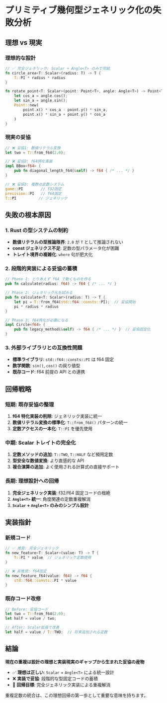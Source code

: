 # プリミティブ幾何型ジェネリック化の失敗分析

## 理想 vs 現実

### 理想的な設計

```rust
// ✅ 完全ジェネリック: Scalar + Angle<T> のみで完結
fn circle_area<T: Scalar>(radius: T) -> T {
    T::PI * radius * radius
}

fn rotate_point<T: Scalar>(point: Point<T>, angle: Angle<T>) -> Point<T> {
    let cos_a = angle.cos();
    let sin_a = angle.sin();
    Point::new(
        point.x() * cos_a - point.y() * sin_a,
        point.x() * sin_a + point.y() * cos_a
    )
}
```

### 現実の妥協

```rust
// ❌ 妥協1: 数値リテラル変換
let two = T::from_f64(2.0);

// ❌ 妥協2: f64特化実装
impl BBox<f64> {
    pub fn diagonal_length_f64(&self) -> f64 { /* ... */ }
}

// ❌ 妥協3: 複数の定数システム
game::PI        // f32固定
precision::PI   // f64固定
T::PI          // ジェネリック
```

## 失敗の根本原因

### 1. Rust の型システムの制約

- **数値リテラルの型推論限界**: `2.0` が `T` として推論されない
- **const ジェネリクス不足**: 定数の型パラメータ化が困難
- **トレイト境界の複雑化**: `where` 句が肥大化

### 2. 段階的実装による妥協の蓄積

```rust
// Phase 1: とりあえず f64 で動くものを作る
pub fn calculate(radius: f64) -> f64 { /* ... */ }

// Phase 2: ジェネリック化を試みる
pub fn calculate<T: Scalar>(radius: T) -> T {
    let pi = T::from_f64(std::f64::consts::PI);  // 妥協開始
    pi * radius * radius
}

// Phase 3: f64特化が必要になる
impl Circle<f64> {
    pub fn legacy_method(&self) -> f64 { /* ... */ }  // 妥協固定化
}
```

### 3. 外部ライブラリとの互換性問題

- **標準ライブラリ**: `std::f64::consts::PI` は f64 固定
- **数学関数**: `sin()`, `cos()` の戻り値型
- **既存コード**: f64 前提の API との連携

## 回帰戦略

### 短期: 既存妥協の整理

1. **f64 特化実装の削除**: ジェネリック実装に統一
2. **数値リテラル変換の標準化**: `T::from_f64()` パターンの統一
3. **定数アクセスの一本化**: `T::PI` を優先使用

### 中期: Scalar トレイトの完全化

1. **定数メソッドの追加**: `T::TWO`, `T::HALF` など頻用定数
2. **型安全な数値変換**: より直感的な API
3. **複合演算の追加**: よく使用される計算式の直接サポート

### 長期: 理想設計への回帰

1. **完全ジェネリック実装**: f32/f64 固定コードの根絶
2. **`Angle<T>` 統一**: 角度関連の定数重複解消
3. **`Scalar` + `Angle<T>` のみのシンプル設計**

## 実装指針

### 新規コード

```rust
// ✅ 推奨: 完全ジェネリック
fn new_feature<T: Scalar>(value: T) -> T {
    T::PI * value  // ジェネリック定数使用
}

// ❌ 非推奨: f64固定
fn new_feature_f64(value: f64) -> f64 {
    std::f64::consts::PI * value
}
```

### 既存コード改修

```rust
// Before: 妥協コード
let two = T::from_f64(2.0);
let half = value / two;

// After: Scalar拡張で改善
let half = value / T::TWO;  // 将来追加される定数
```

## 結論

**現在の重複は設計の理想と実装現実のギャップから生まれた妥協の産物**

- ✅ **理想は正しい**: `Scalar` + `Angle<T>` による統一設計
- ❌ **実装で妥協**: 段階的な型固定コードの蓄積
- 🎯 **回帰目標**: 完全ジェネリック実装による重複解消

重複定数の統合は、この理想回帰の第一歩として重要な意味を持ちます。
